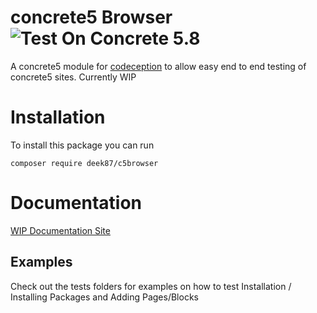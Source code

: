 # concrete5 Browser ![Test On Concrete 5.8](https://github.com/deek87/c5browser/workflows/Test%20On%20Concrete%205.8/badge.svg)
A concrete5 module for [codeception](https://codeception.com) to allow easy end to end testing of concrete5 sites.
Currently WIP

# Installation
To install this package you can run
```
composer require deek87/c5browser
```

# Documentation
[WIP Documentation Site](https://deek87.github.io/c5browser)

## Examples
Check out the tests folders for examples on how to test Installation / Installing Packages and Adding Pages/Blocks
